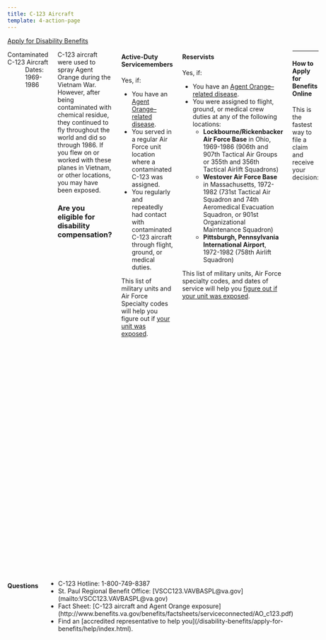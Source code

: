 ```yaml
---
title: C-123 Aircraft
template: 4-action-page
---
```


<div class="main" role="main" markdown="0">

<div class="action-bar">
  <div class="row">
    <div class="small-12 columns">
      <a class="usa-button-primary" href="/disability-benefits/apply-for-benefits/">Apply for Disability Benefits</a>
    </div>
  </div>
</div>

<div class="section one" markdown="0">
<div class="primary" markdown="0">
<div class="row" markdown="0">
<div class="small-12 medium-8 columns">

<div markdown="0">

<dl class="panel-list plain">
<dt>Contaminated C-123 Aircraft</dt>
<dd>Dates: 1969-1986</dd>
</dl>

</div>

<div markdown="1">

C-123 aircraft were used to spray Agent Orange during the Vietnam War. However, after being contaminated with chemical residue, they continued to fly throughout the world and did so through 1986. If you flew on or worked with these planes in Vietnam, or other locations, you may have been exposed.

### Are you eligible for disability compensation?

</div>


<div class="call-out" markdown="1">

#### Active-Duty Servicemembers

Yes, if:

- You have an [Agent Orange–related disease](/disability-benefits/conditions/exposure-to-hazardous-materials/agent-orange/diseases/).
- You served in a regular Air Force unit location where a contaminated C-123 was assigned.
- You regularly and repeatedly had contact with contaminated C-123 aircraft through flight, ground, or medical duties.

This list of military units and Air Force Specialty codes will help you figure out if [your unit was exposed](http://www.benefits.va.gov/compensation/docs/AO_C123_AFSpecialityCodesUnits.pdf).

</div>

<div class="call-out" markdown="1">

#### Reservists

Yes, if:

- You have an [Agent Orange–related disease](/disability-benefits/conditions/exposure-to-hazardous-materials/agent-orange/diseases/).
- You were assigned to flight, ground, or medical crew duties at any of the following locations:
  - **Lockbourne/Rickenbacker Air Force Base** in Ohio, 1969-1986 (906th and 907th Tactical Air Groups or 355th and 356th Tactical Airlift Squadrons)
  - **Westover Air Force Base** in Massachusetts, 1972-1982 (731st Tactical Air Squadron and 74th Aeromedical Evacuation Squadron, or 901st Organizational Maintenance Squadron)
  - **Pittsburgh, Pennsylvania International Airport**, 1972-1982 (758th Airlift Squadron)


This list of military units, Air Force specialty codes, and dates of service will help you [figure out if your unit was exposed](http://www.benefits.va.gov/compensation/docs/AO_C123_AFSpecialityCodesUnits.pdf).

</div>

<div markdown="1">

---------------------------------------------

#### How to Apply for Benefits Online

This is the fastest way to file a claim and receive your decision:

</div>


<ol class="process" markdown="0">
<li class="step one wow fadeIn animated" markdown="1">
Go to [eBenefits](https://www.ebenefits.va.gov/ebenefits/homepage).
</li>

<li class="step two wow fadeIn animated" markdown="1">
Select a disability benefit.
</li>

<li class="step three wow fadeIn animated" markdown="1">
After you select a disability on your eBenefits form, make sure you type C-123 next to the disability in the text box.
</li>

<li class="step last four wow fadeIn animated animated" markdown="0">

<p>If you have any of the following material, upload it with your online application:</p>

<div class="call-out">

<ul>
  <li>Discharge, separation papers (DD214 or equivalent)</li>
  <li>USAF Form 2096 (unit where assigned at the time of the training action)</li>
  <li>USAF Form 5 (aircraft flight duties)</li>
  <li>USAF Form 781 (aircraft maintenance duties)</li>
  <li>Dependency records (marriage certificate and children’s birth certificates)</li>
  <li>Medical evidence (doctor and hospital reports)</li>
</ul>

</div>

</li>
</ol>

<div markdown="1">

---------------------------------------------

#### How to Apply for Benefits by Mail or Fax

</div>


<ol class="process" markdown="0">
<li class="step one wow fadeIn animated" markdown="1">

File by mail by printing and filling out this form: [VA Form 21-526EZ](http://www.vba.va.gov/pubs/forms/VBA-21-526EZ-ARE.pdf).

</li>

<li class="step two wow fadeIn animated" markdown="0">

<p>Make sure you include each C-123-related disability in Section I, Block 11 on the form, and submit copies of any of the material noted above—if you have it—with your paper claim.</p>

<div class="call-out">

<ul>
  <li>Discharge or separation papers (DD214 or equivalent)</li>
  <li>USAF Form 2096 (unit where assigned at the time of the training action)</li>
  <li>USAF Form 5 (aircraft flight duties)</li>
  <li>USAF Form 781 (aircraft maintenance duties)</li>
  <li>Dependency records (marriage certificate and children’s birth certificates)</li>
  <li>Medical evidence (doctor and hospital reports)</li>
</ul>

</div>

</li>

<li class="step three last wow fadeIn animated animated" markdown="0">

<p>Mail claims to:</p>
<p>Department of Veterans Affairs Claims Intake Center</p>
<p>Attention: C123 Claims<br />
PO Box 5088<br />
Janesville, WI<br />
53547-5088</p>

<p>Fax claims to:<br />
<span class="tel">608-373-6694</span></p>

</li>

</ol>

</div>

<div class="small-12 medium-4 columns" markdown="0">

<h4 class="highlight">Questions</h4>

<ul class="plain" markdown="0">

<li markdown="0">
C-123 Hotline:
<span class="tel">1-800-749-8387</span>
</li>

<li markdown="1">
St. Paul Regional Benefit Office:
[VSCC123.VAVBASPL@va.gov](mailto:VSCC123.VAVBASPL@va.gov)
</li>

<li markdown="1">
Fact Sheet:
[C-123 aircraft and Agent Orange exposure](http://www.benefits.va.gov/benefits/factsheets/serviceconnected/AO_c123.pdf)
</li>

<li markdown="1">
Find an [accredited representative to help you](/disability-benefits/apply-for-benefits/help/index.html).
</li>

</ul>
</div>
</div>
</div>
</div>
</div>
